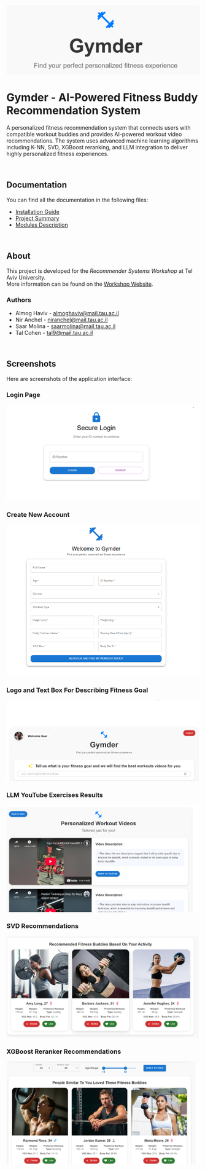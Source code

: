 
![Logo](images/logo.png)

# Gymder - AI-Powered Fitness Buddy Recommendation System

A personalized fitness recommendation system that connects users with compatible workout buddies and provides AI-powered workout video recommendations. The system uses advanced machine learning algorithms including K-NN, SVD, XGBoost reranking, and LLM integration to deliver highly personalized fitness experiences.


&nbsp;<br>
## Documentation

You can find all the documentation in the following files:

- [Installation Guide](install.md)
- [Project Summary](summary.md)
- [Modules Description](modules.md)

&nbsp;<br>
## About

This project is developed for the *Recommender Systems Workshop* at Tel Aviv University.  
More information can be found on the [Workshop Website](https://courses.cs.tau.ac.il/recsys/).

### Authors

- Almog Haviv - almoghaviv@mail.tau.ac.il 
- Nir Anchel - niranchel@mail.tau.ac.il
- Saar Molina - saarmolina@mail.tau.ac.il
- Tal Cohen - tal9@mail.tau.ac.il


&nbsp;

## Screenshots

Here are screenshots of the application interface:

### Login Page
![Login Page](images/login.png)

### Create New Account
![Create New Account](images/signup.png)

### Logo and Text Box For Describing Fitness Goal
![Logo and LLM Query](images/logo_and_llm_query.png)

### LLM YouTube Exercises Results
![LLM YouTube Integration](images/llm_youtube.png)

### SVD Recommendations 
![SVD Model](images/svd.png)

### XGBoost Reranker Recommendations 
![Reranker Performance](images/reranker.png)


